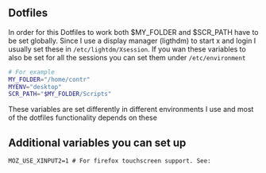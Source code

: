 ## Dotfiles 

In order for this Dotfiles to work both $MY_FOLDER and $SCR_PATH have to be set globally. Since I use a display manager (ligthdm) to start x and login I usually set these in `/etc/lightdm/Xsession`. If you wan these variables to also be set for all the sessions you can set them under `/etc/environment`

```bash
# For example
MY_FOLDER="/home/contr"
MYENV="desktop"
SCR_PATH="$MY_FOLDER/Scripts"
```

These variables are set differently in different environments I use and most of the dotfiles functionality depends on these

## Additional variables you can set up

```shell
MOZ_USE_XINPUT2=1 # For firefox touchscreen support. See: 
```
